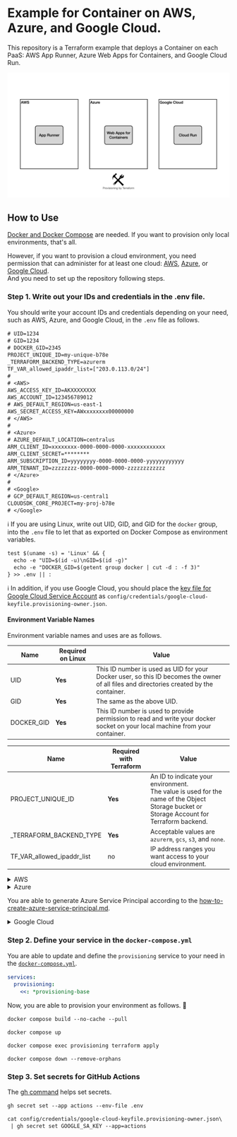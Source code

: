 # Example for Container on AWS, Azure, and Google Cloud.

This repository is a Terraform example that deploys a Container on each PaaS: AWS App Runner, Azure Web Apps for Containers, and Google Cloud Run.

![structure](docs/images/drawing/drawing.001.png)

## How to Use

<u>Docker and [Docker Compose](https://docs.docker.com/compose/)</u> are needed. If you want to provision only local environments, that's all.

However, if you want to provision a cloud environment, you need permission that can administer for at least one cloud: [AWS](https://aws.amazon.com/), [Azure](https://azure.microsoft.com/), or [Google Cloud](https://cloud.google.com/).  
And you need to set up the repository following steps.

### Step 1. Write out your IDs and credentials in the .env file.

You should write your account IDs and credentials depending on your need, such as AWS, Azure, and Google Cloud, in the `.env` file as follows.

```.env
# UID=1234
# GID=1234
# DOCKER_GID=2345
PROJECT_UNIQUE_ID=my-unique-b78e
_TERRAFORM_BACKEND_TYPE=azurerm
TF_VAR_allowed_ipaddr_list=["203.0.113.0/24"]
#
# <AWS>
AWS_ACCESS_KEY_ID=AKXXXXXXXX
AWS_ACCOUNT_ID=123456789012
# AWS_DEFAULT_REGION=us-east-1
AWS_SECRET_ACCESS_KEY=AWxxxxxxxx00000000
# </AWS>
#
# <Azure>
# AZURE_DEFAULT_LOCATION=centralus
ARM_CLIENT_ID=xxxxxxxx-0000-0000-0000-xxxxxxxxxxxx
ARM_CLIENT_SECRET=********
ARM_SUBSCRIPTION_ID=yyyyyyyy-0000-0000-0000-yyyyyyyyyyyy
ARM_TENANT_ID=zzzzzzzz-0000-0000-0000-zzzzzzzzzzzz
# </Azure>
#
# <Google>
# GCP_DEFAULT_REGION=us-central1
CLOUDSDK_CORE_PROJECT=my-proj-b78e
# </Google>
```

:information_source: If you are using Linux, write out UID, GID, and GID for the `docker` group, into the `.env` file to let that as exported on Docker Compose as environment variables.

```console
test $(uname -s) = 'Linux' && {
  echo -e "UID=$(id -u)\nGID=$(id -g)"
  echo -e "DOCKER_GID=$(getent group docker | cut -d : -f 3)"
} >> .env || :
```

:information_source: In addition, if you use Google Cloud, you should place the [key file for Google Cloud Service Account](https://cloud.google.com/iam/docs/creating-managing-service-account-keys) as `config/credentials/google-cloud-keyfile.provisioning-owner.json`.

#### Environment Variable Names

Environment variable names and uses are as follows.

| Name       | Required on Linux | Value                                                                                                                                   |
| ---------- | ----------------- | --------------------------------------------------------------------------------------------------------------------------------------- |
| UID        | **Yes**           | This ID number is used as UID for your Docker user, so this ID becomes the owner of all files and directories created by the container. |
| GID        | **Yes**           | The same as the above UID.                                                                                                              |
| DOCKER_GID | **Yes**           | This ID number is used to provide permission to read and write your docker socket on your local machine from your container.            |

| Name                       | Required with Terraform | Value                                                                                                                                         |
| -------------------------- | ----------------------- | --------------------------------------------------------------------------------------------------------------------------------------------- |
| PROJECT_UNIQUE_ID          | **Yes**                 | An ID to indicate your environment.<br/>The value is used for the name of the Object Storage bucket or Storage Account for Terraform backend. |
| \_TERRAFORM_BACKEND_TYPE   | **Yes**                 | Acceptable values are `azurerm`, `gcs`, `s3`, and `none`.                                                                                     |
| TF_VAR_allowed_ipaddr_list | no                      | IP address ranges you want access to your cloud environment.                                                                                  |

</details>
<details>
<summary>AWS</summary>

| Name                  | Required with AWS | Value                                                                                                                                                 |
| --------------------- | ----------------- | ----------------------------------------------------------------------------------------------------------------------------------------------------- |
| AWS_ACCOUNT_ID        | **Yes**           | A 12-digit AWS Account ID you want to provision.<br/>The S3 bucket is created in this account to store the tfstate file if you choose the S3 backend. |
| AWS_ACCESS_KEY_ID     | **Yes**           | An AWS Access Key for the IAM user that is used to create the S3 bucket to store tfstate file and apply all in your AWS environment.                  |
| AWS_SECRET_ACCESS_KEY | **Yes**           |                                                                                                                                                       |
| AWS_DEFAULT_REGION    | no                |                                                                                                                                                       |

</details>
<details>
<summary>
Azure

You are able to generate Azure Service Principal according to the [how-to-create-azure-service-principal.md](docs/how-to-create-azure-service-principal.md).

</summary>

| Name                   | Required with Azure | Value                                                                                                                                                                                                                  |
| ---------------------- | ------------------- | ---------------------------------------------------------------------------------------------------------------------------------------------------------------------------------------------------------------------- |
| ARM_TENANT_ID          | **Yes**             | A UUID to indicate Azure Tenant.                                                                                                                                                                                       |
| ARM_SUBSCRIPTION_ID    | **Yes**             | A UUID to indicate Azure Subscription you want to provision.<br/>The Resource Group, Storage Account, and Blob Container are created in this subscription to store the tfstate file if you choose the AzureRM backend. |
| ARM_CLIENT_ID          | **Yes**             |                                                                                                                                                                                                                        |
| ARM_CLIENT_SECRET      | **Yes**             |                                                                                                                                                                                                                        |
| AZURE_DEFAULT_LOCATION | no                  |                                                                                                                                                                                                                        |

</details>
<details>
<summary>Google Cloud</summary>

| Name                  | Required with Azure | Value                                                                                                                                                                                                                                                                                                                   |
| --------------------- | ------------------- | ----------------------------------------------------------------------------------------------------------------------------------------------------------------------------------------------------------------------------------------------------------------------------------------------------------------------- |
| CLOUDSDK_CORE_PROJECT | **Yes**             | A string Project ID to indicate Google Cloud Project you want to provision, Not Project name or Project number.<br/>The Cloud Storage Bucket is created in this project to store the tfstate file if you choose the GCS backend.<br/>See also https://cloud.google.com/resource-manager/docs/creating-managing-projects |
| GCP_DEFAULT_REGION    | no                  |                                                                                                                                                                                                                                                                                                                         |

</details>

### Step 2. Define your service in the `docker-compose.yml`

You are able to update and define the `provisioning` service to your need in the [`docker-compose.yml`](docker-compose.yml).

```yaml
services:
  provisioning:
    <<: *provisioning-base
```

Now, you are able to provision your environment as follows. :tada:

```console
docker compose build --no-cache --pull
```

```console
docker compose up
```

```console
docker compose exec provisioning terraform apply
```

```console
docker compose down --remove-orphans
```

### Step 3. Set secrets for GitHub Actions

The [gh command](https://cli.github.com/) helps set secrets.

```console
gh secret set --app actions --env-file .env
```

```console
cat config/credentials/google-cloud-keyfile.provisioning-owner.json\
 | gh secret set GOOGLE_SA_KEY --app=actions
```

